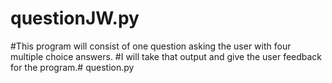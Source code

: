 # questionJW.py

#This program will consist of one question asking the user with four multiple choice answers. 
#I will take that output and give the user feedback for the program.# question.py
